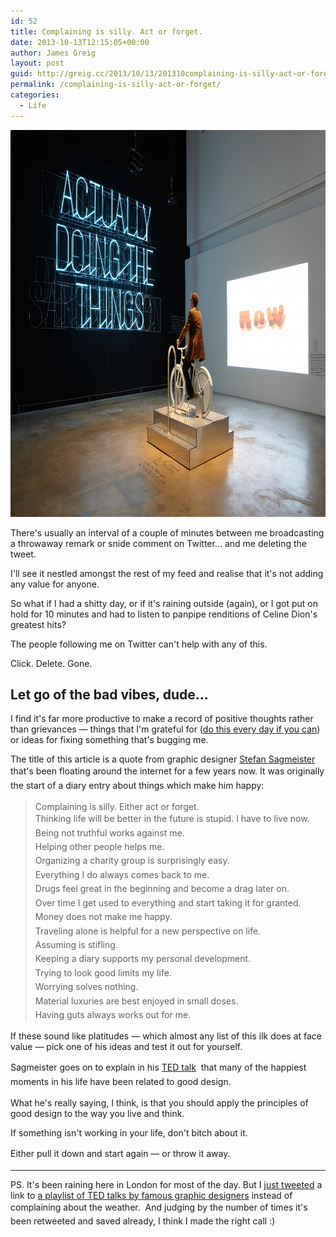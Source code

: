 ```yaml
---
id: 52
title: Complaining is silly. Act or forget.
date: 2013-10-13T12:15:05+00:00
author: James Greig
layout: post
guid: http://greig.cc/2013/10/13/201310complaining-is-silly-act-or-forget/
permalink: /complaining-is-silly-act-or-forget/
categories:
  - Life
---
```

<img src="/media/BikeNeonSign.jpg" alt="" width="1000" height="619" class="alignnone size-full wp-image-1984" />

There's usually an interval of a couple of minutes between me broadcasting a throwaway remark or snide comment on Twitter... and me deleting the tweet.

I'll see it nestled amongst the rest of my feed and realise that it's not adding any value for anyone. &nbsp;

So what if I had a shitty day, or if it's raining outside (again), or I got put on hold for 10 minutes and had to listen to panpipe renditions of Celine Dion's greatest hits?

The people following me on Twitter can't help with any of this.&nbsp;

Click. Delete. Gone.&nbsp;</p>

<h2>Let go of the bad vibes, dude...</h2>

I find it's far more productive to make a record of positive thoughts rather than grievances — things that I'm grateful for (<a href="http://greig.cc/journal/2013/8/10-kinds-of-writing">do this every day if you can</a>) or ideas for fixing something that's bugging me.

The title of this article is a quote from graphic designer <a href="http://www.sagmeisterwalsh.com/">Stefan Sagmeister</a> that's been floating around the internet for a few years now.&nbsp;<span style="line-height: 1.6em;">It was originally the start of a diary entry about things which make him happy:</span>

<blockquote>Complaining is silly. Either act or forget.<br><span style="line-height: 1.6em;">Thinking life will be better in the future is stupid. I have to live now.<br></span><span style="line-height: 1.6em;">Being not truthful works against me.<br></span><span style="line-height: 1.6em;">Helping other people helps me.<br></span><span style="line-height: 1.6em;">Organizing a charity group is surprisingly easy.<br></span><span style="line-height: 1.6em;">Everything I do always comes back to me.<br></span><span style="line-height: 1.6em;">Drugs feel great in the beginning and become a drag later on.<br></span><span style="line-height: 1.6em;">Over time I get used to everything and start taking it for granted.<br></span><span style="line-height: 1.6em;">Money does not make me happy.<br></span><span style="line-height: 1.6em;">Traveling alone is helpful for a new perspective on life.<br></span><span style="line-height: 1.6em;">Assuming is stifling.<br></span><span style="line-height: 1.6em;">Keeping a diary supports my personal development.<br></span><span style="line-height: 1.6em;">Trying to look good limits my life.<br></span><span style="line-height: 1.6em;">Worrying solves nothing.<br></span><span style="line-height: 1.6em;">Materia</span><span style="line-height: 1.6em;">l luxuries are best enjoyed in small doses.<br></span><span style="line-height: 1.6em;">Having guts always works out for me.</span></blockquote>

If these sound like platitudes — which almost any list of this ilk does at face value — pick one of his ideas and test it out for yourself.&nbsp;

<span style="line-height: 1.6em;">Sagmeister goes on to explain in his&nbsp;</span><a href="http://www.ted.com/talks/stefan_sagmeister_shares_happy_design.html" style="line-height: 1.6em;">TED talk</a><span style="line-height: 1.6em;">&nbsp; that many of the happiest moments in his life have been related to good design.&nbsp;</span><br>

What he's really saying, I think, is that you should apply the principles of good design to the way you live and think.&nbsp;

If something isn't working in your life, don't bitch about it.

<span style="line-height: 1.6em;">Either pull it down and start again — or throw it away.</span>

<hr />

PS. It's been raining here in London for most of the day. But&nbsp;<span>I</span><span>&nbsp;</span><a href="http://www.ted.com/playlists/127/design_giants.html">just tweeted</a><span>&nbsp;</span><span>a link to</span><span>&nbsp;</span><a href="http://www.ted.com/playlists/127/design_giants.html">a playlist of TED talks by famous graphic designers</a><span>&nbsp;</span><span>instead of complaining about the weather.</span><span style="line-height: 1.6em;">&nbsp; And judging by the number of times it's been retweeted and saved already, I think I made the right call :)</span>

&nbsp;
